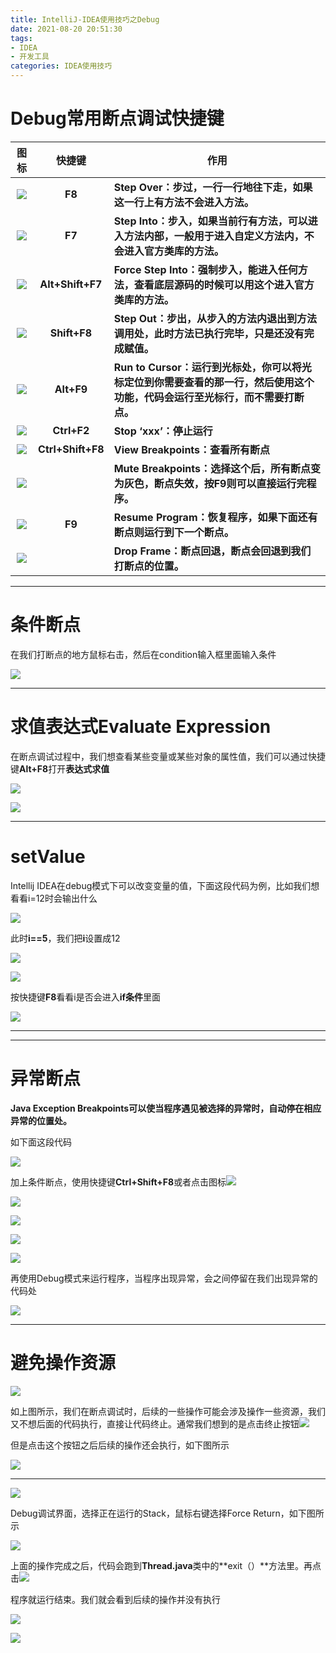 ```yaml
---
title: IntelliJ-IDEA使用技巧之Debug
date: 2021-08-20 20:51:30
tags:
- IDEA
- 开发工具
categories: IDEA使用技巧
---
```


#  Debug常用断点调试快捷键

|                             图标                             |      快捷键       | 作用                                                         |
| :----------------------------------------------------------: | :---------------: | ------------------------------------------------------------ |
| ![](https://myblob-pics.oss-cn-hangzhou.aliyuncs.com/IDEA%E4%B9%8Bdebug%E8%B0%83%E8%AF%95/stepOver.png) |      **F8**       | **Step Over：步过，一行一行地往下走，如果这一行上有方法不会进入方法。** |
| ![](https://myblob-pics.oss-cn-hangzhou.aliyuncs.com/IDEA%E4%B9%8Bdebug%E8%B0%83%E8%AF%95/stepInto.png) |      **F7**       | **Step Into：步入，如果当前行有方法，可以进入方法内部，一般用于进入自定义方法内，不会进入官方类库的方法。** |
| ![](https://myblob-pics.oss-cn-hangzhou.aliyuncs.com/IDEA%E4%B9%8Bdebug%E8%B0%83%E8%AF%95/forceStepInto.png) | **Alt+Shift+F7**  | **Force Step Into：强制步入，能进入任何方法，查看底层源码的时候可以用这个进入官方类库的方法。** |
| ![](https://myblob-pics.oss-cn-hangzhou.aliyuncs.com/IDEA%E4%B9%8Bdebug%E8%B0%83%E8%AF%95/stepOut.png) |   **Shift+F8**    | **Step Out：步出，从步入的方法内退出到方法调用处，此时方法已执行完毕，只是还没有完成赋值。** |
| ![](https://myblob-pics.oss-cn-hangzhou.aliyuncs.com/IDEA%E4%B9%8Bdebug%E8%B0%83%E8%AF%95/runtoCursor.png) |    **Alt+F9**     | **Run to Cursor：运行到光标处，你可以将光标定位到你需要查看的那一行，然后使用这个功能，代码会运行至光标行，而不需要打断点。** |
| ![](https://myblob-pics.oss-cn-hangzhou.aliyuncs.com/IDEA%E4%B9%8Bdebug%E8%B0%83%E8%AF%95/cursorstop.png) |    **Ctrl+F2**    | **Stop ‘xxx’：停止运行**                                     |
| ![](https://myblob-pics.oss-cn-hangzhou.aliyuncs.com/IDEA%E4%B9%8Bdebug%E8%B0%83%E8%AF%95/viewbreakpoints.png) | **Ctrl+Shift+F8** | **View Breakpoints：查看所有断点**                           |
| ![](https://myblob-pics.oss-cn-hangzhou.aliyuncs.com/IDEA%E4%B9%8Bdebug%E8%B0%83%E8%AF%95/mutebreakpoints.png) |                   | **Mute Breakpoints：选择这个后，所有断点变为灰色，断点失效，按F9则可以直接运行完程序。** |
| ![](https://myblob-pics.oss-cn-hangzhou.aliyuncs.com/IDEA%E4%B9%8Bdebug%E8%B0%83%E8%AF%95/resume.png) |      **F9**       | **Resume Program：恢复程序，如果下面还有断点则运行到下一个断点。** |
| ![](https://myblob-pics.oss-cn-hangzhou.aliyuncs.com/IDEA%E4%B9%8Bdebug%E8%B0%83%E8%AF%95/dropframe.png) |                   | **Drop Frame：断点回退，断点会回退到我们打断点的位置。**     |

---------------

# 条件断点

在我们打断点的地方鼠标右击，然后在condition输入框里面输入条件

![](https://myblob-pics.oss-cn-hangzhou.aliyuncs.com/IDEA%E4%B9%8Bdebug%E8%B0%83%E8%AF%95/conditionbreakpoint1.png)

-----------------

# 求值表达式Evaluate Expression

在断点调试过程中，我们想查看某些变量或某些对象的属性值，我们可以通过快捷键**Alt+F8**打开**表达式求值**

![](https://myblob-pics.oss-cn-hangzhou.aliyuncs.com/IDEA%E4%B9%8Bdebug%E8%B0%83%E8%AF%95/evaluateExpression1.png)

![](https://myblob-pics.oss-cn-hangzhou.aliyuncs.com/IDEA%E4%B9%8Bdebug%E8%B0%83%E8%AF%95/evaluateExpression2.png)

---------------------

# setValue

Intellij IDEA在debug模式下可以改变变量的值，下面这段代码为例，比如我们想看看i=12时会输出什么

![](https://myblob-pics.oss-cn-hangzhou.aliyuncs.com/IDEA%E4%B9%8Bdebug%E8%B0%83%E8%AF%95/debugsetvalue1.png)

此时**i==5**，我们把**i**设置成12

![](https://myblob-pics.oss-cn-hangzhou.aliyuncs.com/IDEA%E4%B9%8Bdebug%E8%B0%83%E8%AF%95/debugsetvalue2.png)

![](https://myblob-pics.oss-cn-hangzhou.aliyuncs.com/IDEA%E4%B9%8Bdebug%E8%B0%83%E8%AF%95/debugsetvalue3.png)

按快捷键**F8**看看i是否会进入**if条件**里面

![](https://myblob-pics.oss-cn-hangzhou.aliyuncs.com/IDEA%E4%B9%8Bdebug%E8%B0%83%E8%AF%95/debugsetvalue4.png)

--------------------------------

--------------------

# 异常断点

**Java Exception Breakpoints可以使当程序遇见被选择的异常时，自动停在相应异常的位置处。**

如下面这段代码

![](https://myblob-pics.oss-cn-hangzhou.aliyuncs.com/IDEA%E4%B9%8Bdebug%E8%B0%83%E8%AF%95/exceptionBreakpoint1.png)

加上条件断点，使用快捷键**Ctrl+Shift+F8**或者点击图标![](https://myblob-pics.oss-cn-hangzhou.aliyuncs.com/IDEA%E4%B9%8Bdebug%E8%B0%83%E8%AF%95/viewbreakpoints.png)

![](https://myblob-pics.oss-cn-hangzhou.aliyuncs.com/IDEA%E4%B9%8Bdebug%E8%B0%83%E8%AF%95/exceptionBreakpoint2.png)

![](https://myblob-pics.oss-cn-hangzhou.aliyuncs.com/IDEA%E4%B9%8Bdebug%E8%B0%83%E8%AF%95/exceptionBreakpoint3.png)

![](https://myblob-pics.oss-cn-hangzhou.aliyuncs.com/IDEA%E4%B9%8Bdebug%E8%B0%83%E8%AF%95/exceptionBreakpoint4.png)

![](https://myblob-pics.oss-cn-hangzhou.aliyuncs.com/IDEA%E4%B9%8Bdebug%E8%B0%83%E8%AF%95/exceptionBreakpoint5.png)

再使用Debug模式来运行程序，当程序出现异常，会之间停留在我们出现异常的代码处

![](https://myblob-pics.oss-cn-hangzhou.aliyuncs.com/IDEA%E4%B9%8Bdebug%E8%B0%83%E8%AF%95/exceptionBreakpoint6.png)

--------------------

#  避免操作资源

![](https://myblob-pics.oss-cn-hangzhou.aliyuncs.com/IDEA%E4%B9%8Bdebug%E8%B0%83%E8%AF%95/releaseSource1.png)

如上图所示，我们在断点调试时，后续的一些操作可能会涉及操作一些资源，我们又不想后面的代码执行，直接让代码终止。通常我们想到的是点击终止按钮![](https://myblob-pics.oss-cn-hangzhou.aliyuncs.com/IDEA%E4%B9%8Bdebug%E8%B0%83%E8%AF%95/cursorstop.png)

但是点击这个按钮之后后续的操作还会执行，如下图所示

![](https://myblob-pics.oss-cn-hangzhou.aliyuncs.com/IDEA%E4%B9%8Bdebug%E8%B0%83%E8%AF%95/releaseSource2.png)

-------------------------

![](https://myblob-pics.oss-cn-hangzhou.aliyuncs.com/IDEA%E4%B9%8Bdebug%E8%B0%83%E8%AF%95/releaseSource3.png)

Debug调试界面，选择正在运行的Stack，鼠标右键选择Force Return，如下图所示

![](https://myblob-pics.oss-cn-hangzhou.aliyuncs.com/IDEA%E4%B9%8Bdebug%E8%B0%83%E8%AF%95/releaseSource4.png)

上面的操作完成之后，代码会跑到**Thread.java**类中的**exit（）**方法里。再点击![](https://myblob-pics.oss-cn-hangzhou.aliyuncs.com/IDEA%E4%B9%8Bdebug%E8%B0%83%E8%AF%95/resume.png)

程序就运行结束。我们就会看到后续的操作并没有执行

![](https://myblob-pics.oss-cn-hangzhou.aliyuncs.com/IDEA%E4%B9%8Bdebug%E8%B0%83%E8%AF%95/releaseSource5.png)

![](https://myblob-pics.oss-cn-hangzhou.aliyuncs.com/IDEA%E4%B9%8Bdebug%E8%B0%83%E8%AF%95/releaseSource6.png)